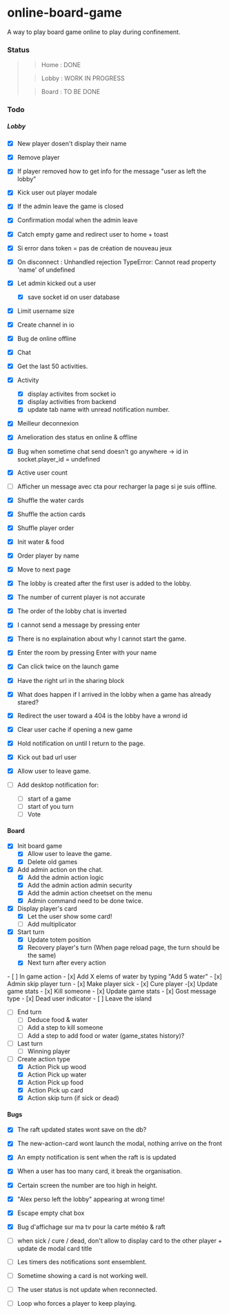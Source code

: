 # online-board-game
A way to play board game online to play during confinement.

### Status
> >Home : DONE
>
> >Lobby : WORK IN PROGRESS
>
> >Board : TO BE DONE

### Todo

##### Lobby
- [x] New player dosen't display their name
- [x] Remove player
- [x] If player removed how to get info for the message "user as left the lobby"
- [x] Kick user out player modale
- [x] If the admin leave the game is closed
- [x] Confirmation modal when the admin leave
- [x] Catch empty game and redirect user to home + toast
- [x] Si error dans token = pas de création de nouveau jeux
- [x] On disconnect : Unhandled rejection TypeError: Cannot read property 'name' of undefined
- [x] Let admin kicked out a user
	- [x] save socket id on user database
- [x] Limit username size
- [x] Create channel in io
- [x] Bug de online offline
- [x] Chat
- [x] Get the last 50 activities.
- [x] Activity
	- [x] display activites from socket io
	- [x] display activities from backend
	- [x] update tab name with unread notification number.
- [x] Meilleur deconnexion
- [x] Amelioration des status en online & offline
- [x] Bug when sometime chat send doesn't go anywhere -> id in socket.player_id = undefined
- [x] Active user count
- [ ] Afficher un message avec cta pour recharger la page si je suis offline.

- [x] Shuffle the water cards
- [x] Shuffle the action cards
- [x] Shuffle player order
- [x] Init water & food
- [x] Order player by name
- [x] Move to next page

- [x] The lobby is created after the first user is added to the lobby.
- [x] The number of current player is not accurate
- [x] The order of the lobby chat is inverted
- [x] I cannot send a message by pressing enter
- [x] There is no explaination about why I cannot start the game.
- [x] Enter the room by pressing Enter with your name
- [x] Can click twice on the launch game
- [x] Have the right url in the sharing block

- [x] What does happen if I arrived in the lobby when a game has already stared?
- [x] Redirect the user toward a 404 is the lobby have a wrond id
- [x] Clear user cache if opening a new game
- [x] Hold notification on until I return to the page.
- [x] Kick out bad url user
- [x] Allow user to leave game.

- [ ] Add desktop notification for:
	- [ ] start of a game
	- [ ] start of you turn
	- [ ] Vote

#### Board

- [x] Init board game
	- [x] Allow user to leave the game.
	- [x] Delete old games

- [x] Add admin action on the chat.
	- [x] Add the admin action logic
	- [x] Add the admin action admin security
	- [x] Add the admin action cheetset on the menu
	- [x] Admin command need to be done twice.

- [x] Display player's card
	- [x] Let the user show some card!
	- [ ] Add multiplicator

- [x] Start turn
	- [x] Update totem position
	- [x] Recovery player's turn (When page reload page, the turn should be the same)
	- [x] Next turn after every action

- [ ] In game action
	- [x] Add X elems of water by typing "Add 5 water"
	- [x] Admin skip player turn
	- [x] Make player sick
	- [x] Cure player
		-[x] Update game stats
	- [x] Kill someone
	 - [x] Update game stats
	 - [x] Gost message type
	 - [x] Dead user indicator
	- [ ] Leave the island

- [ ] End turn
	- [ ] Deduce food & water
	- [ ] Add a step to kill someone
	- [ ] Add a step to add food or water (game_states history)?

- [ ] Last turn
	- [ ] Winning player

- [ ] Create action type
	- [x] Action Pick up wood
	- [x] Action Pick up water
	- [x] Action Pick up food
	- [x] Action Pick up card
	- [x] Action skip turn (if sick or dead)

#### Bugs
- [x] The raft updated states wont save on the db?
- [x] The new-action-card wont launch the modal, nothing arrive on the front
- [x] An empty notification is sent when the raft is is updated
- [x] When a user has too many card, it break the organisation.
- [x] Certain screen the number are too high in height.
- [x] "Alex perso left the lobby" appearing at wrong time!
- [x] Escape empty chat box
- [x] Bug d'affichage sur ma tv pour la carte météo & raft
- [ ] when sick / cure / dead, don't allow to display card to the other player + update de modal card title
- [ ] Les timers des notifications sont ensemblent.
- [ ] Sometime showing a card is not working well.
- [ ] The user status is not update when reconnected.
- [ ] Loop who forces a player to keep playing.

